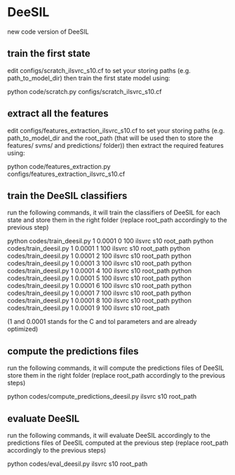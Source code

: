# DeeSIL
new code version of DeeSIL

## train the first state
edit configs/scratch_ilsvrc_s10.cf to set your storing paths (e.g. path_to_model_dir)
then train the first state model using:

python code/scratch.py configs/scratch_ilsvrc_s10.cf

## extract all the features
edit configs/features_extraction_ilsvrc_s10.cf to set your storing paths (e.g. path_to_model_dir and the root_path (that will be used then to store the features/ svms/ and predictions/ folder))
then extract the required features using:

python code/features_extraction.py configs/features_extraction_ilsvrc_s10.cf

## train the DeeSIL classifiers
run the following commands, it will train the classifiers of DeeSIL for each state and store them in the right folder (replace root_path accordingly to the previous step)

python codes/train_deesil.py 1 0.0001 0 100 ilsvrc s10 root_path
python codes/train_deesil.py 1 0.0001 1 100 ilsvrc s10 root_path
python codes/train_deesil.py 1 0.0001 2 100 ilsvrc s10 root_path
python codes/train_deesil.py 1 0.0001 3 100 ilsvrc s10 root_path
python codes/train_deesil.py 1 0.0001 4 100 ilsvrc s10 root_path
python codes/train_deesil.py 1 0.0001 5 100 ilsvrc s10 root_path
python codes/train_deesil.py 1 0.0001 6 100 ilsvrc s10 root_path
python codes/train_deesil.py 1 0.0001 7 100 ilsvrc s10 root_path
python codes/train_deesil.py 1 0.0001 8 100 ilsvrc s10 root_path
python codes/train_deesil.py 1 0.0001 9 100 ilsvrc s10 root_path

(1 and 0.0001 stands for the C and tol parameters and are already optimized)

## compute the predictions files 
run the following commands, it will compute the predictions files of DeeSIL store them in the right folder (replace root_path accordingly to the previous steps)

python codes/compute_predictions_deesil.py ilsvrc s10 root_path

## evaluate DeeSIL 
run the following commands, it will evaluate DeeSIL accordingly to the predictions files of DeeSIL computed at the previous step (replace root_path accordingly to the previous steps)

python codes/eval_deesil.py ilsvrc s10 root_path
